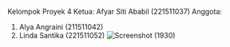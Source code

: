 Kelompok Proyek 4
Ketua: Afyar Siti Ababil (221511037)
Anggota: 
1. Alya Angraini (211511042)
2. Linda Santika (221511052)
![Screenshot (1930)](https://github.com/lindasantika08/Proyek4Tugas1/assets/123919343/4579507f-773b-42eb-b415-1f7df6081b36)

